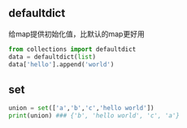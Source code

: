 ## defaultdict
给map提供初始化值，比默认的map更好用
```python
from collections import defaultdict
data = defaultdict(list)
data['hello'].append('world')
```
## set
```python
union = set(['a','b','c','hello world'])
print(union) ### {'b', 'hello world', 'c', 'a'}
```
